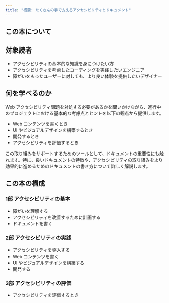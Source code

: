 ```yaml
---
title: "概要: たくさんの手で支えるアクセシビリティとドキュメント"
---
```

## この本について

## 対象読者
- アクセシビリティの基本的な知識を身につけたい方
- アクセシビリティを考慮したコーディングを実践したいエンジニア
- 障がいをもったユーザーに対しても、より良い体験を提供したいデザイナー

## 何を学べるのか
Web アクセシビリティ問題を対処する必要があるかを問いかけながら、進行中のプロジェクトにおける基本的な考慮点とヒントを以下の観点から提供します。
- Web コンテンツを書くとき
- UI やビジュアルデザインを構築するとき
- 開発するとき
- アクセシビリティを評価するとき

この取り組みをサポートするためのツールとして、ドキュメントの重要性にも触れます。特に、良いドキュメントの特徴や、アクセシビリティの取り組みをより効果的に進めるためのドキュメントの書き方について詳しく解説します。

## この本の構成
### 1部 アクセシビリティの基本
- 障がいを理解する
- アクセシビリティを改善するために計画する
- ドキュメントを書く

### 2部 アクセシビリティの実践
- アクセシビリティを導入する
- Web コンテンツを書く
- UI やビジュアルデザインを構築する
- 開発する

### 3部 アクセシビリティの評価
- アクセシビリティを評価するとき